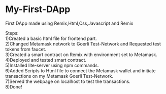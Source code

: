# My-First-DApp
First DApp made using  Remix,Html,Css,Javascript and Remix



Steps:<br>
1)Created a basic html file for frontend part. <br>
2)Changed Metamask network to Goerli Test-Network and Requested test tokens from faucet. <br>
3)Created a smart contract on Remix with environment set to Metamask. <br>
4)Deployed and tested smart contract. <br>
5)Installed lite-server using npm commands. <br>
6)Added Scripts to Html file to connect the Metamask wallet and initiate transactions on my Metamask Goerli Test-Network. <br>
7)Served the webpage on localhost to test the transactions. <br>
8)Done!
